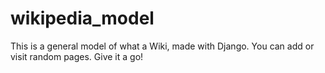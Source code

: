 # wikipedia_model

This is a general model of what a Wiki, made with Django. You can add or visit random pages. Give it a go!
